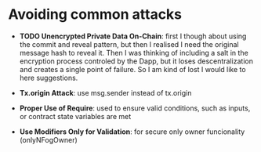 # Avoiding common attacks

- **TODO Unencrypted Private Data On-Chain**: first I though about using the commit and reveal pattern, but then I realised I need the original message hash to reveal it. Then I was thinking of including a salt in the encryption process controled by the Dapp, but it loses descentralization and creates a single point of failure. So I am kind of lost I would like to here suggestions.

- **Tx.origin Attack**: use msg.sender instead of tx.origin

- **Proper Use of Require**: used to ensure valid conditions, such as inputs, or contract state variables are met

- **Use Modifiers Only for Validation**: for secure only owner funcionality (onlyNFogOwner)
